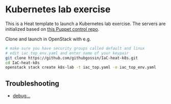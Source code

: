 # Kubernetes lab exercise

This is a Heat template to launch a Kubernetes lab exercise. The servers are initialized based on [this Puppet control repo](https://github.com/githubgossin/control-repo-k8s).

Clone and launch in OpenStack with e.g.
```bash
# make sure you have security groups called default and linux
# edit iac_top_env.yaml and enter name of your keypair
git clone https://github.com/githubgossin/IaC-heat-k8s.git
cd IaC-heat-k8s
openstack stack create k8s-lab -t iac_top.yaml -e iac_top_env.yaml
```
## Troubleshooting
+ [debug...](https://www.rabbitmq.com/troubleshooting-ssl.html)
